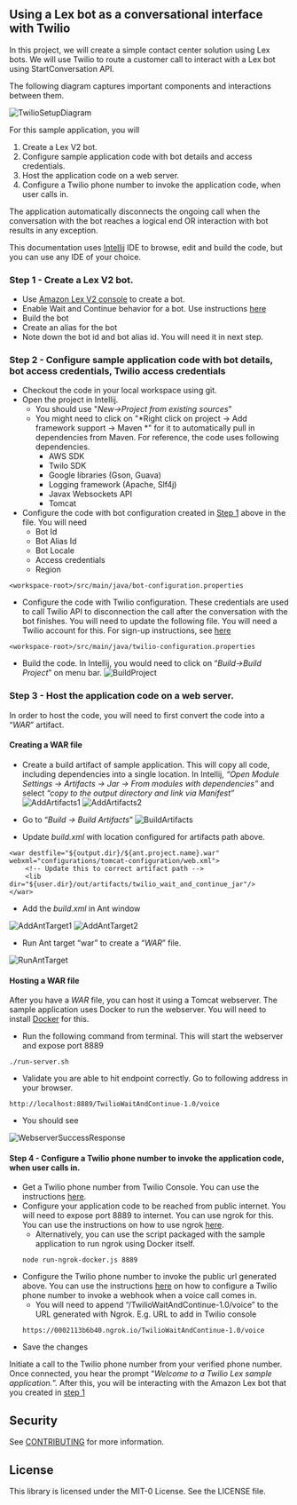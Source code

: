 ## Using a Lex bot as a conversational interface with Twilio

In this project, we will create a simple contact center solution using Lex bots. We will use Twilio to route a customer 
call to interact with a Lex bot using StartConversation API.

The following diagram captures important components and interactions between them.

![TwilioSetupDiagram](images/TwilioSetupDiagram.jpg)

For this sample application, you will 

1. Create a Lex V2 bot.
2. Configure sample application code with bot details and access credentials.
3. Host the application code on a web server.
4. Configure a Twilio phone number to invoke the application code, when user calls in.

The application automatically disconnects the ongoing call when the conversation with the bot reaches a logical end OR 
interaction with bot results in any exception.

This documentation uses [Intellij](https://www.jetbrains.com/idea/) IDE to browse, edit and build the code, but you
can use any IDE of your choice.

### Step 1 - Create a Lex V2 bot.

* Use [Amazon Lex V2 console](https://console.aws.amazon.com/lexv2) to create a bot. 
* Enable Wait and Continue behavior for a bot. Use instructions [here](https://docs.aws.amazon.com/lexv2/latest/dg/wait-and-continue.html) 
* Build the bot 
* Create an alias for the bot
* Note down the bot id and bot alias id. You will need it in next step.

### Step 2 - Configure sample application code with bot details, bot access credentials, Twilio access credentials

* Checkout the code in your local workspace using git.
* Open the project in Intellij.
    * You should use "*New->Project from existing sources*"
    * You might need to click on "*Right click on project -> Add framework support -> Maven *" for it to automatically
    pull in dependencies from Maven. For reference, the code
uses following dependencies.
        * AWS SDK
        * Twilo SDK
        * Google libraries (Gson, Guava)
        * Logging framework (Apache, Slf4j)
        * Javax Websockets API
        * Tomcat
* Configure the code with bot configuration created in [Step 1](#step-1---create-a-lex-v2-bot) above in the file. You 
will need
    * Bot Id
    * Bot Alias Id
    * Bot Locale
    * Access credentials
    * Region
```
<workspace-root>/src/main/java/bot-configuration.properties
```
* Configure the code with Twilio configuration. These credentials are used to call Twilio API to disconnection the call
after the conversation with the bot finishes.  You will need to update the following file. You will need a Twilio account 
for this. For sign-up instructions, 
see [here](https://www.twilio.com/console)
```
<workspace-root>/src/main/java/twilio-configuration.properties
```       
* Build the code. In Intellij, you would need to click on “*Build→Build Project*” on menu bar. 
![BuildProject](images/Intellij-BuildProject.png)

### Step 3 - Host the application code on a web server.
In order to host the code, you will need to first convert the code into a “*WAR*” artifact.

#### Creating a WAR file

* Create a build artifact of sample application. This will copy all code, including dependencies into a single location.
In Intellij, *“Open Module Settings → Artifacts → Jar → From modules with dependencies”* and select *“copy to the output 
directory and link via Manifest”*
![AddArtifacts1](images/Intellij-AddArtifacts-1.png)
![AddArtifacts2](images/Intellij-AddArtifacts-2.png)

* Go to “*Build → Build Artifacts*”
![BuildArtifacts](images/Intellij-BuildProject.png)

* Update *build.xml* with location configured for artifacts path above.
```
<war destfile="${output.dir}/${ant.project.name}.war" webxml="configurations/tomcat-configuration/web.xml">
    <!-- Update this to correct artifact path -->
    <lib dir="${user.dir}/out/artifacts/twilio_wait_and_continue_jar"/>
</war>
```
* Add the *build.xml* in Ant window

![AddAntTarget1](images/Intellij-AddAntTarget-1.png)
![AddAntTarget2](images/Intellij-AddAntTarget-2.png)

* Run Ant target “war” to create a “*WAR*” file.

![RunAntTarget](images/Intellij-RunAntTarget.png)

#### Hosting a WAR file

After you have a *WAR* file, you can host it using a Tomcat webserver. The sample application uses Docker to run the 
webserver. You will need to install [Docker](https://www.docker.com/get-started) for this.

* Run the following command from terminal. This will start the webserver and expose port 8889

```
./run-server.sh
```

* Validate you are able to hit endpoint correctly. Go to following address in your browser.  

```
http://localhost:8889/TwilioWaitAndContinue-1.0/voice
```

* You should see

![WebserverSuccessResponse](images/successfull-webserver-response.png)


#### Step 4 - Configure a Twilio phone number to invoke the application code, when user calls in.

* Get a Twilio phone number from Twilio Console. You can use the instructions [here](https://support.twilio.com/hc/en-us/articles/223135247-How-to-Search-for-and-Buy-a-Twilio-Phone-Number-from-Console).
* Configure your application code to be reached from public internet. You will need to expose port 8889 to internet. 
You can use ngrok for this. You can use the instructions on how to use ngrok [here](https://ngrok.com/). 
    * Alternatively, you can use the script packaged with the sample application to run ngrok using Docker itself.
    ```
    node run-ngrok-docker.js 8889
    ```
* Configure the Twilio phone number to invoke the public url generated above. You can use the instructions [here](https://support.twilio.com/hc/en-us/articles/223135027-Configure-a-Twilio-Phone-Number-to-Receive-and-Respond-to-Voice-Calls) 
on how to configure a Twilio phone number to invoke a webhook when a voice call comes in. 
    * You will need to append “/TwilioWaitAndContinue-1.0/voice” to the URL generated with Ngrok. E.g. URL to add in Twilio console
    ```
    https://0002113b6b40.ngrok.io/TwilioWaitAndContinue-1.0/voice
    ```
* Save the changes  


Initiate a call to the Twilio phone number from your verified phone number. Once connected, you hear the prompt 
“*Welcome to a Twilio Lex sample application.*”. After this, you will be interacting with the Amazon Lex bot that you 
created in [step 1](#step-1---create-a-lex-v2-bot)
  
## Security

See [CONTRIBUTING](CONTRIBUTING.md#security-issue-notifications) for more information.

## License

This library is licensed under the MIT-0 License. See the LICENSE file.


